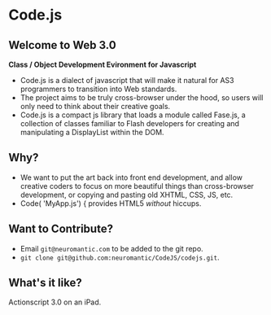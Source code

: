 # Code.js

## Welcome to Web 3.0


 
 **Class / Object Development Evironment for Javascript**
 
  * Code.js is a dialect of javascript that will make it natural for AS3 programmers to transition into Web standards.
  * The project aims to be truly cross-browser under the hood, so users will only need to think about their creative goals.
  * Code.js is a compact js library that loads a module called Fase.js, a collection of classes familiar to Flash developers for creating and manipulating a DisplayList within the DOM.
  
## Why?

  * We want to put the art back into front end development, and allow creative coders to focus on more beautiful things than cross-browser development, or copying and pasting old XHTML, CSS, JS, etc.
  * Code( 'MyApp.js') { provides HTML5 *without* hiccups.
  
## Want to Contribute?
  
  * Email `git@neuromantic.com` to be added to the git repo.
  * `git clone git@github.com:neuromantic/CodeJS/codejs.git`.
  
## What's it like?
 Actionscript 3.0 on an iPad.

